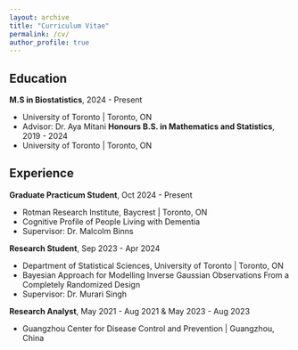 ```yaml
---
layout: archive
title: "Curriculum Vitae"
permalink: /cv/
author_profile: true
---
```


## Education

**M.S in Biostatistics**, 2024 - Present
- University of Toronto | Toronto, ON
- Advisor: Dr. Aya Mitani
**Honours B.S. in Mathematics and Statistics**, 2019 - 2024
- University of Toronto | Toronto, ON

## Experience

**Graduate Practicum Student**, Oct 2024 - Present
- Rotman Research Institute, Baycrest | Toronto, ON
- Cognitive Profile of People Living with Dementia
- Supervisor: Dr. Malcolm Binns

**Research Student**, Sep 2023 - Apr 2024
- Department of Statistical Sciences, University of Toronto | Toronto, ON
- Bayesian Approach for Modelling Inverse Gaussian Observations From a Completely Randomized Design
- Supervisor: Dr. Murari Singh

**Research Analyst**, May 2021 - Aug 2021 & May 2023 - Aug 2023
- Guangzhou Center for Disease Control and Prevention | Guangzhou, China


